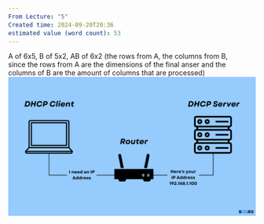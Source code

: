 ```yaml
---
From Lecture: "5"
Created time: 2024-09-20T20:36
estimated value (word count): 53
---
```

A of 6x5, B of 5x2, AB of 6x2 (the rows from A, the columns from B,  
since the rows from A are the dimensions of the final anser and the  
columns of B are the amount of columns that are processed)  
![Untitled 20.png](../../../attachments/Untitled%2020.png)
